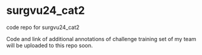 # surgvu24_cat2
code repo for surgvu24_cat2

Code and link of additional annotations of challenge training set of my team will be uploaded to this repo soon.

